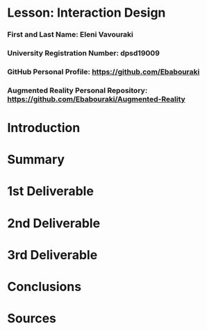 # Lesson: Interaction Design

### First and Last Name: Eleni Vavouraki
### University Registration Number: dpsd19009
### GitHub Personal Profile: https://github.com/Ebabouraki
### Augmented Reality Personal Repository: https://github.com/Ebabouraki/Augmented-Reality

# Introduction

# Summary


# 1st Deliverable


# 2nd Deliverable


# 3rd Deliverable 


# Conclusions


# Sources

